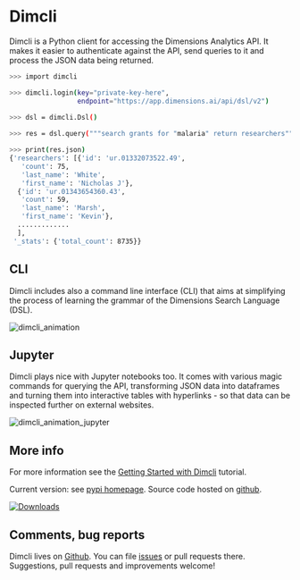# Dimcli

Dimcli is a Python client for accessing the Dimensions Analytics API. It makes it easier to authenticate against the API, send queries to it and process the JSON data being returned.  

```bash
>>> import dimcli

>>> dimcli.login(key="private-key-here",  
                 endpoint="https://app.dimensions.ai/api/dsl/v2")
               
>>> dsl = dimcli.Dsl()

>>> res = dsl.query("""search grants for "malaria" return researchers""")

>>> print(res.json)
{'researchers': [{'id': 'ur.01332073522.49',
   'count': 75,
   'last_name': 'White',
   'first_name': 'Nicholas J'},
  {'id': 'ur.01343654360.43',
   'count': 59,
   'last_name': 'Marsh',
   'first_name': 'Kevin'},
  .............
  ],
 '_stats': {'total_count': 8735}}

```

## CLI

Dimcli includes also a command line interface (CLI) that aims at simplifying the process of learning the grammar of the Dimensions Search Language (DSL).

![dimcli_animation](https://raw.githubusercontent.com/digital-science/dimcli/master/static/dimcli_animated.gif)

## Jupyter

Dimcli plays nice with Jupyter notebooks too. It comes with various magic commands for querying the API, transforming JSON data into dataframes and turning them into interactive tables with hyperlinks - so that data can be inspected further on external websites. 

![dimcli_animation_jupyter](https://raw.githubusercontent.com/digital-science/dimcli/master/static/dimcli_animated_jupyter.gif)

## More info

For more information see the [Getting Started with Dimcli](https://digital-science.github.io/dimcli/getting-started.html) tutorial.

Current version: see [pypi homepage](https://pypi.org/project/dimcli/). Source code hosted on [github](https://github.com/digital-science/dimcli). 

[![Downloads](https://pepy.tech/badge/dimcli)](https://pepy.tech/project/dimcli)


## Comments, bug reports

Dimcli lives on [Github](https://github.com/digital-science/dimcli/). You can file [issues]([issues](https://github.com/digital-science/dimcli/issues/new)) or pull requests there. Suggestions, pull requests and improvements welcome!
